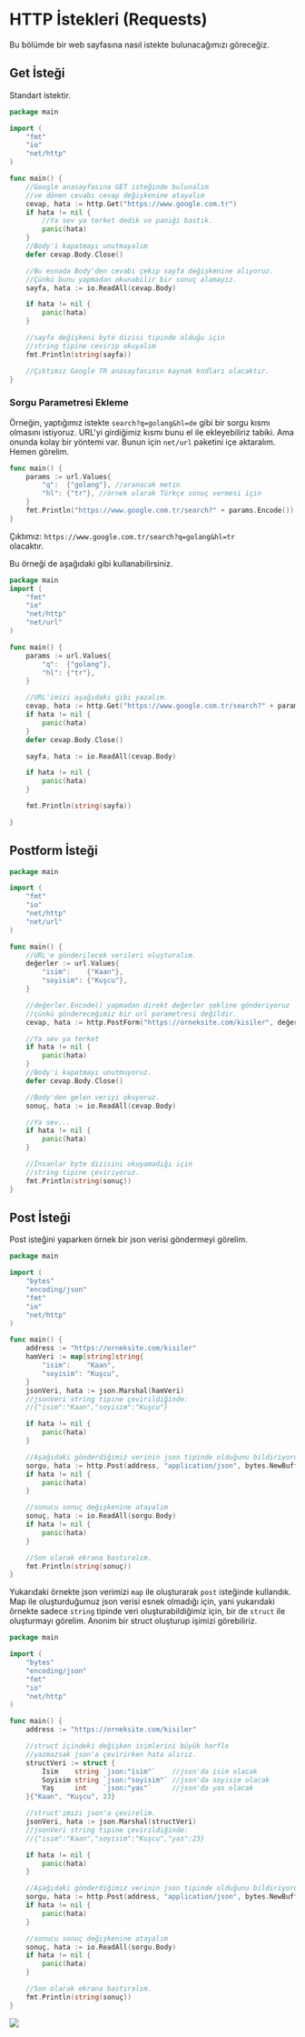 # HTTP İstekleri \(Requests\)

Bu bölümde bir web sayfasına nasıl istekte bulunacağımızı göreceğiz.

## Get İsteği

Standart istektir.

```go
package main

import (
	"fmt"
	"io"
	"net/http"
)

func main() {
	//Google anasayfasına GET isteğinde bulunalım
	//ve dönen cevabı cevap değişkenine atayalım
	cevap, hata := http.Get("https://www.google.com.tr")
	if hata != nil {
		//Ya sev ya terket dedik ve paniği bastık.
		panic(hata)
	}
	//Body'i kapatmayı unutmayalım
	defer cevap.Body.Close()

	//Bu esnada Body'den cevabı çekip sayfa değişkenine alıyoruz.
	//Çünkü bunu yapmadan okunabilir bir sonuç alamayız.
	sayfa, hata := io.ReadAll(cevap.Body)

	if hata != nil {
		panic(hata)
	}

	//sayfa değişkeni byte dizisi tipinde olduğu için
	//string tipine cevirip okuyalım
	fmt.Println(string(sayfa))

	//Çıktımız Google TR anasayfasının kaynak kodları olacaktır.
}
```

### Sorgu Parametresi Ekleme

Örneğin, yaptığımız istekte `search?q=golang&hl=de` gibi bir sorgu kısmı olmasını istiyoruz. URL'yi girdiğimiz kısmı bunu el ile ekleyebiliriz tabiki. Ama onunda kolay bir yöntemi var. Bunun için `net/url` paketini içe aktaralım. Hemen görelim.

```go
func main() {
	params := url.Values{
		"q":  {"golang"}, //aranacak metin
		"hl": {"tr"}, //örnek olarak Türkçe sonuç vermesi için
	}
	fmt.Println("https://www.google.com.tr/search?" + params.Encode())
}
```

Çıktımız: `https://www.google.com.tr/search?q=golang&hl=tr`  
olacaktır.

Bu örneği de aşağıdaki gibi kullanabilirsiniz.

```go
package main
import (
	"fmt"
	"io"
	"net/http"
	"net/url"
)

func main() {
	params := url.Values{
		"q":  {"golang"},
		"hl": {"tr"},
	}

	//URL'imizi aşağıdaki gibi yazalım.
	cevap, hata := http.Get("https://www.google.com.tr/search?" + params.Encode())
	if hata != nil {
		panic(hata)
	}
	defer cevap.Body.Close()

	sayfa, hata := io.ReadAll(cevap.Body)

	if hata != nil {
		panic(hata)
	}

	fmt.Println(string(sayfa))

}
```

## Postform İsteği

```go
package main

import (
	"fmt"
	"io"
	"net/http"
	"net/url"
)

func main() {
	//URL'e gönderilecek verileri oluşturalım.
	değerler := url.Values{
		"isim":    {"Kaan"},
		"soyisim": {"Kuşcu"},
	}

	//değerler.Encode() yapmadan direkt değerler şekline gönderiyoruz
	//çünkü göndereceğimiz bir url parametresi değildir.
	cevap, hata := http.PostForm("https://orneksite.com/kisiler", değerler)

	//Ya sev ya terket
	if hata != nil {
		panic(hata)
	}
	//Body'i kapatmayı unutmuyoruz.
	defer cevap.Body.Close()

	//Body'den gelen veriyi okuyoruz.
	sonuç, hata := io.ReadAll(cevap.Body)

	//Ya sev...
	if hata != nil {
		panic(hata)
	}

	//İnsanlar byte dizisini okuyamadığı için
	//string tipine çeviriyoruz.
	fmt.Println(string(sonuç))
}
```

## Post İsteği

Post isteğini yaparken örnek bir json verisi göndermeyi görelim.

```go
package main

import (
	"bytes"
	"encoding/json"
	"fmt"
	"io"
	"net/http"
)

func main() {
	address := "https://orneksite.com/kisiler"
	hamVeri := map[string]string{
		"isim":    "Kaan",
		"soyisim": "Kuşcu",
	}
	jsonVeri, hata := json.Marshal(hamVeri)
	//jsonVeri string tipine çevirildiğinde:
	//{"isim":"Kaan","soyisim":"Kuşcu"}

	if hata != nil {
		panic(hata)
	}

	//Aşağıdaki gönderdiğimiz verinin json tipinde olduğunu bildiriyoruz.
	sorgu, hata := http.Post(address, "application/json", bytes.NewBuffer(jsonVeri))
	if hata != nil {
		panic(hata)
	}

	//sonucu sonuç değişkenine atayalım
	sonuç, hata := io.ReadAll(sorgu.Body)
	if hata != nil {
		panic(hata)
	}

	//Son olarak ekrana bastıralım.
	fmt.Println(string(sonuç))
}
```

Yukarıdaki örnekte json verimizi `map` ile oluşturarak `post` isteğinde kullandık. Map ile oluşturduğumuz json verisi esnek olmadığı için, yani yukarıdaki örnekte sadece `string` tipinde veri oluşturabildiğimiz için, bir de `struct` ile oluşturmayı görelim. Anonim bir struct oluşturup işimizi görebiliriz.

```go
package main

import (
	"bytes"
	"encoding/json"
	"fmt"
	"io"
	"net/http"
)

func main() {
	address := "https://orneksite.com/kisiler"

	//struct içindeki değişken isimlerini büyük harfle
	//yazmazsak json'a çevirirken hata alırız.
	structVeri := struct {
		İsim    string `json:"isim"`    //json'da isim olacak
		Soyisim string `json:"soyisim"` //json'da soyisim olacak
		Yaş     int    `json:"yas"`     //json'da yas olacak
	}{"Kaan", "Kuşcu", 23}

	//struct'ımızı json'a çevirelim.
	jsonVeri, hata := json.Marshal(structVeri)
	//jsonVeri string tipine çevirildiğinde:
	//{"isim":"Kaan","soyisim":"Kuşcu","yas":23}

	if hata != nil {
		panic(hata)
	}

	//Aşağıdaki gönderdiğimiz verinin json tipinde olduğunu bildiriyoruz.
	sorgu, hata := http.Post(address, "application/json", bytes.NewBuffer(jsonVeri))
	if hata != nil {
		panic(hata)
	}

	//sonucu sonuç değişkenine atayalım
	sonuç, hata := io.ReadAll(sorgu.Body)
	if hata != nil {
		panic(hata)
	}

	//Son olarak ekrana bastıralım.
	fmt.Println(string(sonuç))
}
```

![](../.gitbook/assets/evync-5voaeostv.jpeg)

